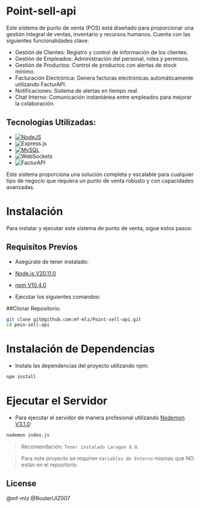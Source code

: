 # Point-sell-api
Este sistema de punto de venta (POS) está diseñado para proporcionar una gestión integral de ventas, inventario y recursos humanos. 
Cuenta con las siguientes funcionalidades clave:

- Gestión de Clientes: Registro y control de información de los clientes.
- Gestión de Empleados: Administración del personal, roles y permisos.
- Gestión de Productos: Control de productos con alertas de stock mínimo.
- Facturación Electrónica: Genera facturas electrónicas automáticamente utilizando FacturAPI.
- Notificaciones: Sistema de alertas en tiempo real.
- Chat Interno: Comunicación instantánea entre empleados para mejorar la colaboración.

## Tecnologías Utilizadas:
- [![NodeJS](https://img.shields.io/badge/Node.js-339933?style=for-the-badge&logo=node.js&logoColor=white)](https://skills.thijs.gg)
- ![Express.js](https://img.shields.io/badge/Express.js-000000?style=for-the-badge&logo=express&logoColor=white)
- [![MySQL](https://img.shields.io/badge/MySQL-4479A1?style=for-the-badge&logo=mysql&logoColor=white)](https://skills.thijs.gg)
- ![WebSockets](https://img.shields.io/badge/WebSockets-010101?style=for-the-badge&logo=websocket&logoColor=white)
- ![FacturAPI](https://img.shields.io/badge/FacturAPI-007BFF?style=for-the-badge&logo=none&logoColor=white)

Este sistema proporciona una solución completa y escalable para cualquier tipo de negocio que requiera un punto de venta robusto y con capacidades avanzadas.

# Instalación
Para instalar y ejecutar este sistema de punto de venta, sigue estos pasos:

## Requisitos Previos
- Asegúrate de tener instalado:
- [Node.js V20.11.0](https://nodejs.org/)
- [npm V10.4.0](https://www.npmjs.com/)

- Ejecutar los siguientes comandos:

##Clonar Repositorio:

```sh
git clone git@github.com:mf-mlz/Point-sell-api.git
cd poin-sell-api
```

# Instalación de Dependencias
- Instala las dependencias del proyecto utilizando npm:
```sh
npm install
```
# Ejecutar el Servidor
- Para ejecutar el servidor de manera profesional utilizando [Nodemon V3.1.0](https://www.npmjs.com/package/nodemon):
```sh
nodemon index.js
```
> Recomendación: `Tener instalado Laragon 6.0`.

> Para este proyecto se requiren `Variables de Entorno` mismas que NO están en el repositorio.

## License
@mf-mlz 
@RouterUIZ007

